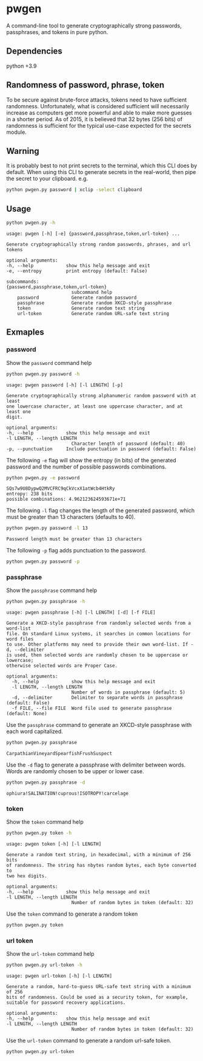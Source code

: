 # pwgen

A command-line tool to generate cryptographically strong passwords, passphrases, 
and tokens in pure python.

## Dependencies

python +3.9

## Randomness of password, phrase, token

To be secure against brute-force attacks, tokens need to have sufficient 
randomness. Unfortunately, what is considered sufficient will necessarily 
increase as computers get more powerful and able to make more guesses in a 
shorter period. As of 2015, it is believed that 32 bytes (256 bits) of 
randomness is sufficient for the typical use-case expected for the secrets 
module.

## Warning

It is probably best to not print secrets to the terminal, which this CLI
does by default. When using this CLI to generate secrets in the real-world, then 
pipe the secret to your clipboard. e.g.

```bash
python pwgen.py password | xclip -select clipboard
```

## Usage

```bash
python pwgen.py -h
```

```console
usage: pwgen [-h] [-e] {password,passphrase,token,url-token} ...

Generate cryptographically strong random passwords, phrases, and url tokens

optional arguments:
-h, --help            show this help message and exit
-e, --entropy         print entropy (default: False)

subcommands:
{password,passphrase,token,url-token}
                        subcommand help
    password            Generate random password
    passphrase          Generate random XKCD-style passphrase
    token               Generate random text string
    url-token           Generate random URL-safe text string
```

## Exmaples

### password

Show the `password` command help

```bash
python pwgen.py password -h
```

```console
usage: pwgen password [-h] [-l LENGTH] [-p]

Generate cryptographically strong alphanumeric random password with at least
one lowercase character, at least one uppercase character, and at least one 
digit.

optional arguments:
-h, --help            show this help message and exit
-l LENGTH, --length LENGTH
                        Character length of password (default: 40)
-p, --punctuation     Include punctuation in password (default: False)
```

The following `-e` flag will show the entropy (in bits) of the generated 
password and the number of possible passwords combinations.

```bash
python pwgen.py -e password
```
```console
SQs7w9U8DypwQ2MVCFRC9qCkVcxX1atWcb4HtkRy
entropy: 238 bits
possible combinations: 4.962123624593671e+71
```

The following `-l` flag changes the length of the generated password, which
must be greater than 13 characters (defaults to 40).

```bash
python pwgen.py password -l 13
```
```console
Password length must be greater than 13 characters
```

The following `-p` flag adds punctuation to the password.

```bash
python pwgen.py password -p
```

### passphrase

Show the `passphrase` command help

```bash
python pwgen.py passphrase -h
```

```console
usage: pwgen passphrase [-h] [-l LENGTH] [-d] [-f FILE]

Generate a XKCD-style passphrase from randomly selected words from a word-list 
file. On standard Linux systems, it searches in common locations for word files 
to use. Other platforms may need to provide their own word-list. If -d, --delimiter 
is used, then selected words are randomly chosen to be uppercase or lowercase; 
otherwise selected words are Proper Case.

optional arguments:
  -h, --help            show this help message and exit
  -l LENGTH, --length LENGTH
                        Number of words in passphrase (default: 5)
  -d, --delimiter       Delimiter to separate words in passphrase (default: False)
  -f FILE, --file FILE  Word file used to generate passphrase (default: None)
```

Use the `passphrase` command to generate an XKCD-style passphrase with each word
capitalized.

```bash
python pwgen.py passphrase
```
```console
CarpathianVineyardSpearfishFrushSuspect
```

Use the `-d` flag to generate a passphrase with delimiter between words. Words
are randomly chosen to be upper or lower case.

```bash
python pwgen.py passphrase -d
```
```console
ophiura!SALINATION!cuprous!ISOTROPY!carcelage
```

### token

Show the `token` command help

```bash
python pwgen.py token -h
```

```console
usage: pwgen token [-h] [-l LENGTH]

Generate a random text string, in hexadecimal, with a minimum of 256 bits 
of randomness. The string has nbytes random bytes, each byte converted to 
two hex digits.

optional arguments:
-h, --help            show this help message and exit
-l LENGTH, --length LENGTH
                        Number of random bytes in token (default: 32)
```

Use the `token` command to generate a random token

```bash
python pwgen.py token
```

### url token

Show the `url-token` command help

```bash
python pwgen.py url-token -h
```

```console
usage: pwgen url-token [-h] [-l LENGTH]

Generate a random, hard-to-guess URL-safe text string with a minimum of 256 
bits of randomness. Could be used as a security token, for example, 
suitable for password recovery applications.

optional arguments:
-h, --help            show this help message and exit
-l LENGTH, --length LENGTH
                        Number of random bytes in token (default: 32)
```

Use the `url-token` command to generate a random url-safe token.

```bash
python pwgen.py url-token
```